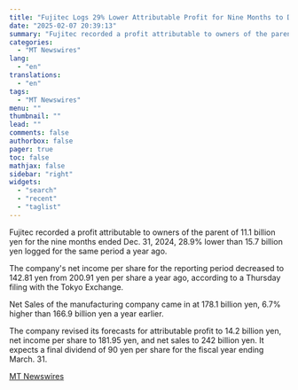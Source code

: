 ```yaml
---
title: "Fujitec Logs 29% Lower Attributable Profit for Nine Months to December 2024"
date: "2025-02-07 20:39:13"
summary: "Fujitec recorded a profit attributable to owners of the parent of 11.1 billion yen for the nine months ended Dec. 31, 2024, 28.9% lower than 15.7 billion yen logged for the same period a year ago. The company's net income per share for the reporting period decreased to 142.81 yen..."
categories:
  - "MT Newswires"
lang:
  - "en"
translations:
  - "en"
tags:
  - "MT Newswires"
menu: ""
thumbnail: ""
lead: ""
comments: false
authorbox: false
pager: true
toc: false
mathjax: false
sidebar: "right"
widgets:
  - "search"
  - "recent"
  - "taglist"
---
```


Fujitec recorded a profit attributable to owners of the parent of 11.1 billion yen for the nine months ended Dec. 31, 2024, 28.9% lower than 15.7 billion yen logged for the same period a year ago.

The company's net income per share for the reporting period decreased to 142.81 yen from 200.91 yen per share a year ago, according to a Thursday filing with the Tokyo Exchange.

Net Sales of the manufacturing company came in at 178.1 billion yen, 6.7% higher than 166.9 billion yen a year earlier.

The company revised its forecasts for attributable profit to 14.2 billion yen, net income per share to 181.95 yen, and net sales to 242 billion yen. It expects a final dividend of 90 yen per share for the fiscal year ending March. 31.

[MT Newswires](https://www.tradingview.com/news/mtnewswires.com:20250207:G2465198:0/)
